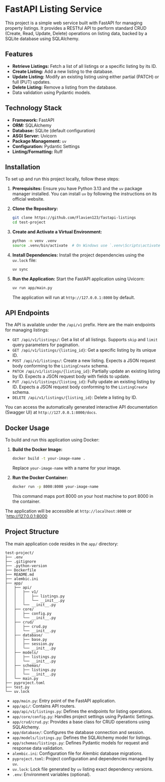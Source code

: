 # FastAPI Listing Service

This project is a simple web service built with FastAPI for managing property listings. It provides a RESTful API to perform standard CRUD (Create, Read, Update, Delete) operations on listing data, backed by a SQLite database using SQLAlchemy.

## Features

- **Retrieve Listings:** Fetch a list of all listings or a specific listing by its ID.
- **Create Listing:** Add a new listing to the database.
- **Update Listing:** Modify an existing listing using either partial (PATCH) or full (PUT) updates.
- **Delete Listing:** Remove a listing from the database.
- Data validation using Pydantic models.

## Technology Stack

- **Framework:** FastAPI
- **ORM:** SQLAlchemy
- **Database:** SQLite (default configuration)
- **ASGI Server:** Uvicorn
- **Package Management:** `uv`
- **Configuration:** Pydantic Settings
- **Linting/Formatting:** Ruff

## Installation

To set up and run this project locally, follow these steps:

1.  **Prerequisites:** Ensure you have Python 3.13 and the `uv` package manager installed. You can install `uv` by following the instructions on its official website.

2.  **Clone the Repository:**
    ```bash
    git clone https://github.com/Flavien123/fastapi-listings
    cd test-project
    ```

3.  **Create and Activate a Virtual Environment:**
    ```bash
    python -m venv .venv
    source .venv/bin/activate  # On Windows use `.venv\Scripts\activate`
    ```

4.  **Install Dependencies:**
    Install the project dependencies using the `uv.lock` file:
    ```bash
    uv sync
    ```

5.  **Run the Application:**
    Start the FastAPI application using Uvicorn:
    ```bash
    uv run app/main.py
    ```
    The application will run at `http://127.0.0.1:8000` by default.

## API Endpoints

The API is available under the `/api/v1` prefix. Here are the main endpoints for managing listings:

-   `GET /api/v1/listings/`: Get a list of all listings. Supports `skip` and `limit` query parameters for pagination.
-   `GET /api/v1/listings/{listing_id}`: Get a specific listing by its unique ID.
-   `POST /api/v1/listings/`: Create a new listing. Expects a JSON request body conforming to the `ListingCreate` schema.
-   `PATCH /api/v1/listings/{listing_id}`: Partially update an existing listing by ID. Expects a JSON request body with fields to update.
-   `PUT /api/v1/listings/{listing_id}`: Fully update an existing listing by ID. Expects a JSON request body conforming to the `ListingCreate` schema.
-   `DELETE /api/v1/listings/{listing_id}`: Delete a listing by ID.

You can access the automatically generated interactive API documentation (Swagger UI) at `http://127.0.0.1:8000/docs`.

## Docker Usage

To build and run this application using Docker:

1.  **Build the Docker Image:**
    ```bash
    docker build -t your-image-name .
    ```
    Replace `your-image-name` with a name for your image.

2.  **Run the Docker Container:**
    ```bash
    docker run -p 8000:8000 your-image-name
    ```
    This command maps port 8000 on your host machine to port 8000 in the container.

The application will be accessible at `http://localhost:8000` or `http://127.0.0.1:8000

## Project Structure

The main application code resides in the `app/` directory:

```/dev/null/path
test-project/
├── .env
├── .gitignore
├── .python-version
├── Dockerfile
├── README.md
├── alembic.ini
├── app/
│   ├── api/
│   │   ├── v1/
│   │   │   ├── listings.py
│   │   │   └── __init__.py
│   │   └── __init__.py
│   ├── core/
│   │   ├── config.py
│   │   └── __init__.py
│   ├── crud/
│   │   ├── crud.py
│   │   └── __init__.py
│   ├── database/
│   │   ├── base.py
│   │   ├── session.py
│   │   └── __init__.py
│   ├── models/
│   │   ├── listings.py
│   │   └── __init__.py
│   ├── schemas/
│   │   ├── listings.py
│   │   └── __init__.py
│   └── main.py
├── pyproject.toml
├── test.py
└── uv.lock
```

-   `app/main.py`: Entry point of the FastAPI application.
-   `app/api/`: Contains API routers.
-   `app/api/v1/listings.py`: Defines the endpoints for listing operations.
-   `app/core/config.py`: Handles project settings using Pydantic Settings.
-   `app/crud/crud.py`: Provides a base class for CRUD operations using SQLAlchemy.
-   `app/database/`: Configures the database connection and session.
-   `app/models/listings.py`: Defines the SQLAlchemy model for listings.
-   `app/schemas/listings.py`: Defines Pydantic models for request and response data validation.
-   `alembic.ini`: Configuration file for Alembic database migrations.
-   `pyproject.toml`: Project configuration and dependencies managed by `uv`.
-   `uv.lock`: Lock file generated by `uv` listing exact dependency versions.
-   `.env`: Environment variables (optional).